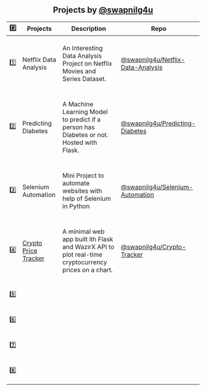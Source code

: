 <h2 align = 'center'> Projects by <a href='https://github.com/swapnilg4u'> @swapnilg4u </a></h1>

|  :hash:              |Projects                          |Description                         |Repo                         |
|-----------------|-------------------------------|-----------------------------|-----------------------------|
|:one:            |Netflix Data Analysis            |<br> An Interesting Data Analysis Project on Netflix Movies and Series Dataset. <br><br>|[@swapnilg4u/Netflix-Data-Analysis](https://github.com/swapnilg4u/Netflix-Data-Analysis)
|:two:            |Predicting Diabetes            |<br> A Machine Learning Model to predict if a person has Diabetes or not. Hosted with Flask.<br><br>| [@swapnilg4u/Predicting-Diabetes](https://github.com/swapnilg4u/Predicting-Diabetes)
|:three:          |Selenium Automation  |<br> Mini Project to automate websites with help of Selenium in Python<br><br>|[@swapnilg4u/Selenium-Automation](https://github.com/swapnilg4u/selenium-automation)
|:four:           |[Crypto Price Tracker](https://crypto-tracker.swapnilg4u.repl.co)          |<br> A minimal web app built ith Flask and WazirX API to plot real-time cryptocurrency prices on a chart.<br><br>|[@swapnilg4u/Crypto-Tracker](https://github.com/Crypto-Tracker)          |
|:five:           |          |<br>             <br><br>|          |
|:six:           |           |<br>             <br><br>|          |
|:seven:          |            |<br>             <br><br>|          |
|:eight:          |              |<br>             <br><br>|          |

